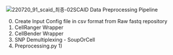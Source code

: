 ![220720_91_scaid_최종-02](https://github.com/user-attachments/assets/460f0e95-6170-4eed-8a0a-5e5550531145)SCAID Data Preprocessing Pipeline

0. Create Input Config file in csv format from Raw fastq repository
1. CellRanger Wrapper
2. CellBender Wrapper
3. SNP Demultiplexing - SoupOrCell
4. Preprocessing.py
   1) 

